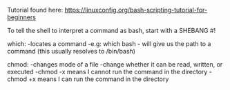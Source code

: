Tutorial found here: https://linuxconfig.org/bash-scripting-tutorial-for-beginners

To tell the shell to interpret a command as bash, start with a SHEBANG #!

which:
-locates a command
-e.g: which bash - will give us the path to a command
(this usually resolves to /bin/bash)

chmod:
-changes mode of a file
-change whether it can be read, written, or executed
-chmod -x means I cannot run the command in the directory
-chmod +x means I can run the command in the directory
